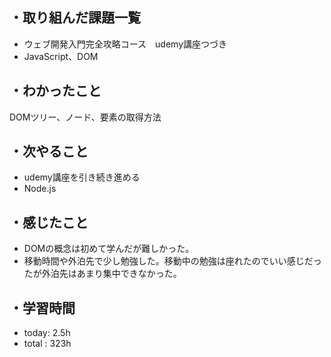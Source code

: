 ## ・取り組んだ課題一覧
- ウェブ開発入門完全攻略コース　udemy講座つづき
- JavaScript、DOM

## ・わかったこと
DOMツリー、ノード、要素の取得方法

## ・次やること
- udemy講座を引き続き進める
- Node.js


## ・感じたこと
- DOMの概念は初めて学んだが難しかった。
- 移動時間や外泊先で少し勉強した。移動中の勉強は座れたのでいい感じだったが外泊先はあまり集中できなかった。

## ・学習時間
- today:   2.5h
- total  : 323h 